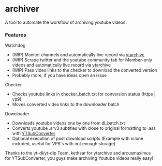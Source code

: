 # archiver
A tool to automate the workflow of archiving youtube videos.

### Features

Watchdog
- (WIP) Monitor channels and automatically live record via [ytarchive](https://github.com/Kethsar/ytarchive)
- (WIP) Scrape twitter and the youtube community tab for Member-only videos and automatically live record via [ytarchive](https://github.com/Kethsar/ytarchive)
- (WIP) Pass video links to the checker to download the converted version
- Probably more, if you have ideas open an issue

Checker
- Checks youtube links in checker_batch.txt for conversion status (https | vp9)
- Moves converted video links to the downloader batch

Downloader
- Downloads youtube videos one by one from dl_batch.txt
- Converts youtube .srv3 subtitles with close to original formatting to .ass with [YTSubConverter](https://github.com/arcusmaximus/YTSubConverter)
- Optional execution of post download scripts (Example with rclone included, useful for VPS's with not enough storage)



Thanks to the yt-dl/yt-dlp Team, kethsar for ytarchive and arcusmaximus for YTSubConverter, you guys make archiving Youtube videos really easy!
